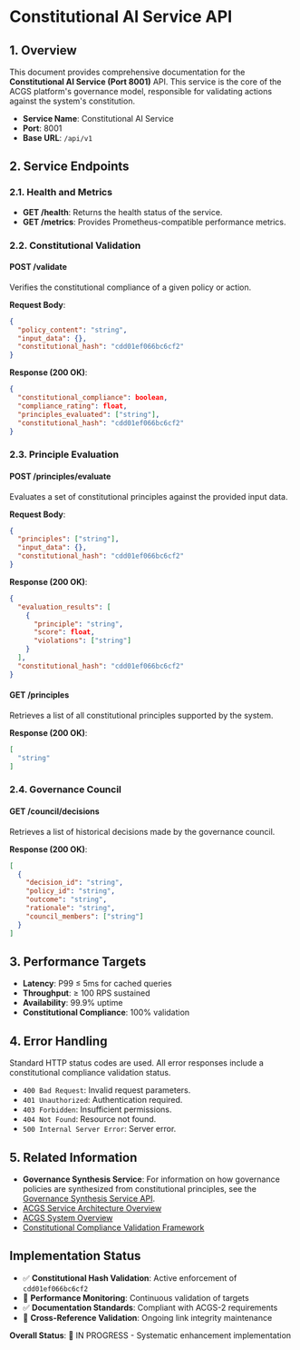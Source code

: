 # Constitutional AI Service API

<!-- Constitutional Hash: cdd01ef066bc6cf2 -->

## 1. Overview

This document provides comprehensive documentation for the **Constitutional AI Service (Port 8001)** API. This service is the core of the ACGS platform's governance model, responsible for validating actions against the system's constitution.

- **Service Name**: Constitutional AI Service
- **Port**: 8001
- **Base URL**: `/api/v1`

## 2. Service Endpoints

### 2.1. Health and Metrics

- **GET /health**: Returns the health status of the service.
- **GET /metrics**: Provides Prometheus-compatible performance metrics.

### 2.2. Constitutional Validation

#### POST /validate

Verifies the constitutional compliance of a given policy or action.

**Request Body**:

```json
{
  "policy_content": "string",
  "input_data": {},
  "constitutional_hash": "cdd01ef066bc6cf2"
}
```

**Response (200 OK)**:

```json
{
  "constitutional_compliance": boolean,
  "compliance_rating": float,
  "principles_evaluated": ["string"],
  "constitutional_hash": "cdd01ef066bc6cf2"
}
```

### 2.3. Principle Evaluation

#### POST /principles/evaluate

Evaluates a set of constitutional principles against the provided input data.

**Request Body**:

```json
{
  "principles": ["string"],
  "input_data": {},
  "constitutional_hash": "cdd01ef066bc6cf2"
}
```

**Response (200 OK)**:

```json
{
  "evaluation_results": [
    {
      "principle": "string",
      "score": float,
      "violations": ["string"]
    }
  ],
  "constitutional_hash": "cdd01ef066bc6cf2"
}
```

#### GET /principles

Retrieves a list of all constitutional principles supported by the system.

**Response (200 OK)**:

```json
[
  "string"
]
```

### 2.4. Governance Council

#### GET /council/decisions

Retrieves a list of historical decisions made by the governance council.

**Response (200 OK)**:

```json
[
  {
    "decision_id": "string",
    "policy_id": "string",
    "outcome": "string",
    "rationale": "string",
    "council_members": ["string"]
  }
]
```

## 3. Performance Targets

- **Latency**: P99 ≤ 5ms for cached queries
- **Throughput**: ≥ 100 RPS sustained
- **Availability**: 99.9% uptime
- **Constitutional Compliance**: 100% validation

## 4. Error Handling

Standard HTTP status codes are used. All error responses include a constitutional compliance validation status.

- `400 Bad Request`: Invalid request parameters.
- `401 Unauthorized`: Authentication required.
- `403 Forbidden`: Insufficient permissions.
- `404 Not Found`: Resource not found.
- `500 Internal Server Error`: Server error.

## 5. Related Information

- **Governance Synthesis Service**: For information on how governance policies are synthesized from constitutional principles, see the [Governance Synthesis Service API](governance_synthesis.md).
- [ACGS Service Architecture Overview](../ACGS_SERVICE_OVERVIEW.md)
- [ACGS System Overview](../../SYSTEM_OVERVIEW.md)
- [Constitutional Compliance Validation Framework](../constitutional_compliance_validation_framework.md)
## Implementation Status

- ✅ **Constitutional Hash Validation**: Active enforcement of `cdd01ef066bc6cf2`
- 🔄 **Performance Monitoring**: Continuous validation of targets
- ✅ **Documentation Standards**: Compliant with ACGS-2 requirements
- 🔄 **Cross-Reference Validation**: Ongoing link integrity maintenance

**Overall Status**: 🔄 IN PROGRESS - Systematic enhancement implementation
